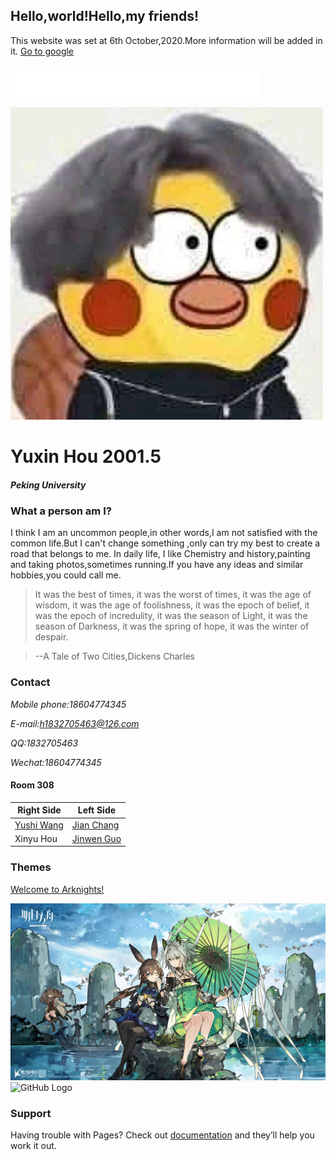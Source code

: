 ## Hello,world!Hello,my friends!

This website was set at 6th October,2020.More information will be added in it.
[Go to google ](https://google.com/)

<embed src="sys_friend.mp3" autostart="true" loop="true" width="400X" height="50X">

![GitHub Logo](/tx.jpg)

# Yuxin Hou 2001.5 
##### Peking University

### What a person am I?

I think I am an uncommon people,in other words,I am not satisfied with the common life.But I can't change something ,only can try my best to create a road that belongs to me.
In daily life, I like Chemistry and history,painting and taking photos,sometimes running.If you have any ideas and similar hobbies,you could call me.

>It was the best of times, it was the worst of times, it was the age of wisdom, it was the age of foolishness, it was the epoch of belief, it was the epoch of incredulity, it was the season of Light, it was the season of Darkness, it was the spring of hope, it was the winter of despair.

>--A Tale of Two Cities,Dickens Charles


### Contact
*Mobile phone:18604774345*

*E-mail:h1832705463@126.com*

*QQ:1832705463*

*Wechat:18604774345*

#### Room 308

Right Side   | Left Side 
------------ | -------------
[Yushi Wang](https://kat717.github.io/) |[Jian Chang](https://cj-yy.github.io/)
Xinyu Hou    |[Jinwen Guo](https://guojinwen1.github.io/)

### Themes

[Welcome to Arknights!](https://ak.hypergryph.com/index/)

![GitHub Logo](/A1.jpg)
![GitHub Logo](/A2.jpg)

### Support 

Having trouble with Pages? Check out [documentation](https://docs.github.com/categories/github-pages-basics/) and they’ll help you work it out.
